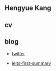 ## Hengyue Kang

## cv



## blog

- [twitter](./twitter.md)

- [ielts-first-summary](./ielts-first-summary.md)

